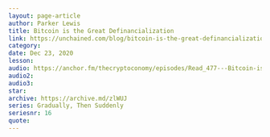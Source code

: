 ```yaml
---
layout: page-article
author: Parker Lewis
title: Bitcoin is the Great Definancialization
link: https://unchained.com/blog/bitcoin-is-the-great-definancialization/
category: 
date: Dec 23, 2020
lesson: 
audio: https://anchor.fm/thecryptoconomy/episodes/Read_477---Bitcoin-is-the-Great-Definancialization-Parker-Lewis-eo62fl
audio2: 
audio3: 
star: 
archive: https://archive.md/zlWUJ
series: Gradually, Then Suddenly
seriesnr: 16
quote: 
---
```

